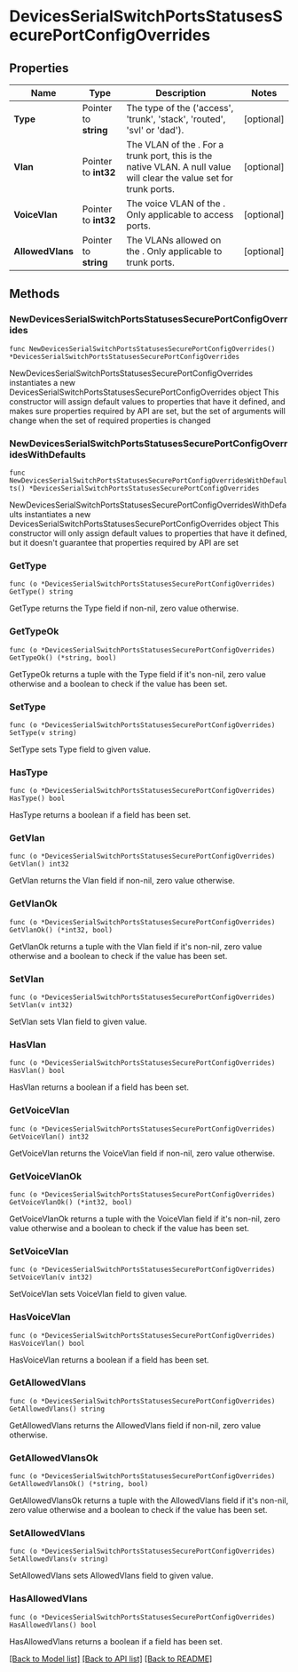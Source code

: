 # DevicesSerialSwitchPortsStatusesSecurePortConfigOverrides

## Properties

Name | Type | Description | Notes
------------ | ------------- | ------------- | -------------
**Type** | Pointer to **string** | The type of the  (&#39;access&#39;, &#39;trunk&#39;, &#39;stack&#39;, &#39;routed&#39;, &#39;svl&#39; or &#39;dad&#39;). | [optional] 
**Vlan** | Pointer to **int32** | The VLAN of the . For a trunk port, this is the native VLAN. A null value will clear the value set for trunk ports. | [optional] 
**VoiceVlan** | Pointer to **int32** | The voice VLAN of the . Only applicable to access ports. | [optional] 
**AllowedVlans** | Pointer to **string** | The VLANs allowed on the . Only applicable to trunk ports. | [optional] 

## Methods

### NewDevicesSerialSwitchPortsStatusesSecurePortConfigOverrides

`func NewDevicesSerialSwitchPortsStatusesSecurePortConfigOverrides() *DevicesSerialSwitchPortsStatusesSecurePortConfigOverrides`

NewDevicesSerialSwitchPortsStatusesSecurePortConfigOverrides instantiates a new DevicesSerialSwitchPortsStatusesSecurePortConfigOverrides object
This constructor will assign default values to properties that have it defined,
and makes sure properties required by API are set, but the set of arguments
will change when the set of required properties is changed

### NewDevicesSerialSwitchPortsStatusesSecurePortConfigOverridesWithDefaults

`func NewDevicesSerialSwitchPortsStatusesSecurePortConfigOverridesWithDefaults() *DevicesSerialSwitchPortsStatusesSecurePortConfigOverrides`

NewDevicesSerialSwitchPortsStatusesSecurePortConfigOverridesWithDefaults instantiates a new DevicesSerialSwitchPortsStatusesSecurePortConfigOverrides object
This constructor will only assign default values to properties that have it defined,
but it doesn't guarantee that properties required by API are set

### GetType

`func (o *DevicesSerialSwitchPortsStatusesSecurePortConfigOverrides) GetType() string`

GetType returns the Type field if non-nil, zero value otherwise.

### GetTypeOk

`func (o *DevicesSerialSwitchPortsStatusesSecurePortConfigOverrides) GetTypeOk() (*string, bool)`

GetTypeOk returns a tuple with the Type field if it's non-nil, zero value otherwise
and a boolean to check if the value has been set.

### SetType

`func (o *DevicesSerialSwitchPortsStatusesSecurePortConfigOverrides) SetType(v string)`

SetType sets Type field to given value.

### HasType

`func (o *DevicesSerialSwitchPortsStatusesSecurePortConfigOverrides) HasType() bool`

HasType returns a boolean if a field has been set.

### GetVlan

`func (o *DevicesSerialSwitchPortsStatusesSecurePortConfigOverrides) GetVlan() int32`

GetVlan returns the Vlan field if non-nil, zero value otherwise.

### GetVlanOk

`func (o *DevicesSerialSwitchPortsStatusesSecurePortConfigOverrides) GetVlanOk() (*int32, bool)`

GetVlanOk returns a tuple with the Vlan field if it's non-nil, zero value otherwise
and a boolean to check if the value has been set.

### SetVlan

`func (o *DevicesSerialSwitchPortsStatusesSecurePortConfigOverrides) SetVlan(v int32)`

SetVlan sets Vlan field to given value.

### HasVlan

`func (o *DevicesSerialSwitchPortsStatusesSecurePortConfigOverrides) HasVlan() bool`

HasVlan returns a boolean if a field has been set.

### GetVoiceVlan

`func (o *DevicesSerialSwitchPortsStatusesSecurePortConfigOverrides) GetVoiceVlan() int32`

GetVoiceVlan returns the VoiceVlan field if non-nil, zero value otherwise.

### GetVoiceVlanOk

`func (o *DevicesSerialSwitchPortsStatusesSecurePortConfigOverrides) GetVoiceVlanOk() (*int32, bool)`

GetVoiceVlanOk returns a tuple with the VoiceVlan field if it's non-nil, zero value otherwise
and a boolean to check if the value has been set.

### SetVoiceVlan

`func (o *DevicesSerialSwitchPortsStatusesSecurePortConfigOverrides) SetVoiceVlan(v int32)`

SetVoiceVlan sets VoiceVlan field to given value.

### HasVoiceVlan

`func (o *DevicesSerialSwitchPortsStatusesSecurePortConfigOverrides) HasVoiceVlan() bool`

HasVoiceVlan returns a boolean if a field has been set.

### GetAllowedVlans

`func (o *DevicesSerialSwitchPortsStatusesSecurePortConfigOverrides) GetAllowedVlans() string`

GetAllowedVlans returns the AllowedVlans field if non-nil, zero value otherwise.

### GetAllowedVlansOk

`func (o *DevicesSerialSwitchPortsStatusesSecurePortConfigOverrides) GetAllowedVlansOk() (*string, bool)`

GetAllowedVlansOk returns a tuple with the AllowedVlans field if it's non-nil, zero value otherwise
and a boolean to check if the value has been set.

### SetAllowedVlans

`func (o *DevicesSerialSwitchPortsStatusesSecurePortConfigOverrides) SetAllowedVlans(v string)`

SetAllowedVlans sets AllowedVlans field to given value.

### HasAllowedVlans

`func (o *DevicesSerialSwitchPortsStatusesSecurePortConfigOverrides) HasAllowedVlans() bool`

HasAllowedVlans returns a boolean if a field has been set.


[[Back to Model list]](../README.md#documentation-for-models) [[Back to API list]](../README.md#documentation-for-api-endpoints) [[Back to README]](../README.md)


